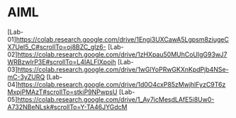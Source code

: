 # AIML
[Lab-01]https://colab.research.google.com/drive/1Engi3UXCawA5Lgpsm8ziugeCX7Uel5_C#scrollTo=oj8BZC_glz6-
[Lab-02]https://colab.research.google.com/drive/1zHXpau50MUhCoUlgG93wJ7WRBzwIrP3E#scrollTo=L4IALFIXpoih
[Lab-03]https://colab.research.google.com/drive/1wGlYoPRwGKXnKpdPjb4NSe-mC-3yZURQ
[Lab-04]https://colab.research.google.com/drive/1d0O4cxP85zMwjhlFyzC9T6zMxpjPMAzT#scrollTo=stkiP9NPwpsU
[Lab-05]https://colab.research.google.com/drive/1_Ay7icMesdLAfE5i8Uw0-A732NBeNLsk#scrollTo=Y-TA46JYGdcM
